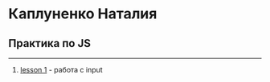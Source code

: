 # Каплуненко Наталия 
## Практика по JS

---------------------------

1. [lesson 1](https://github.com/Anessy/JS11.0/tree/master/lesson1/ "Работа с input") - работа с input 

